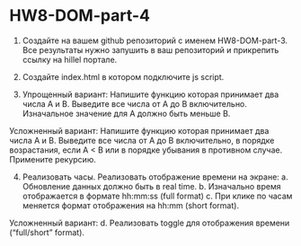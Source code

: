 # HW8-DOM-part-4
1. Создайте на вашем github репозиторий с именем HW8-DOM-part-3. Все результаты нужно запушить в ваш репозиторий и прикрепить ссылку на hillel портале.

2. Создайте index.html в котором подключите js script.

3. Упрощенный вариант:
Напишите функцию которая принимает два числа A и В. Выведите все числа от A до B включительно. Изначальное значение для А должно быть меньше В. 

Усложненный вариант:
Напишите функцию которая принимает два числа A и В. Выведите все числа от A до B включительно, в порядке возрастания, если A < B или в порядке убывания в противном случае. Примените рекурсию.

4. Реализовать часы.
Реализовать отображение времени на экране:
  a. Обновление данных должно быть в real time.
  b. Изначально время отображается в формате hh:mm:ss (full format)
  c. При клике по часам меняется формат отображения на hh:mm (short format).

Усложненный вариант:
  d. Реализовать toggle для отображения времени (“full/short” format).
